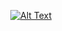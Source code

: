 <p align="center">
  <a href="mailto:mailuser@mail.io">
    <img src="image_url" alt="Alt Text">
  </a>
</p>
